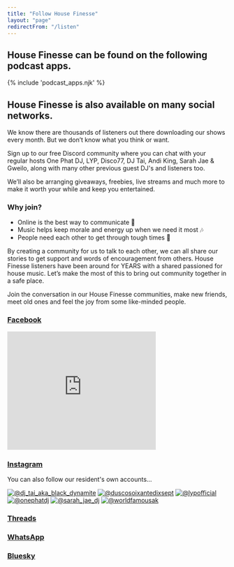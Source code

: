 ```yaml
---
title: "Follow House Finesse"
layout: "page"
redirectFrom: "/listen"
---
```


## House Finesse can be found on the following podcast apps.

{% include 'podcast_apps.njk' %}

## House Finesse is also available on many social networks.

We know there are thousands of listeners out there downloading our shows every month. But we don’t know what you think or want.

Sign up to our free Discord community where you can chat with your regular hosts One Phat DJ, LYP, Disco77, DJ Tai, Andi King, Sarah Jae & Gweilo, along with many other previous guest DJ's and listeners too.

We’ll also be arranging giveaways, freebies, live streams and much more to make it worth your while and keep you entertained.

### Why join?

- Online is the best way to communicate 📱
- Music helps keep morale and energy up when we need it most 🎶
- People need each other to get through tough times 🥰

By creating a community for us to talk to each other, we can all share our stories to get support and words of encouragement from others. House Finesse listeners have been around for YEARS with a shared passioned for house music. Let’s make the most of this to bring out community together in a safe place.

Join the conversation in our House Finesse communities, make new friends, meet old ones and feel the joy from some like-minded people.

### [Facebook](https://facebook.com/housefinesse)

<iframe src="https://www.facebook.com/plugins/page.php?href=https%3A%2F%2Fwww.facebook.com%2Fhousefinesse&tabs=timeline&width=340&height=271&small_header=true&adapt_container_width=true&hide_cover=false&show_facepile=true&appId=227109897333400" width="340" height="271" style="border:none;overflow:hidden" scrolling="no" frameborder="0" allowfullscreen="true" allow="autoplay; clipboard-write; encrypted-media; picture-in-picture; web-share"></iframe>

### [Instagram](https://instagram.com/housefinesse)

You can also follow our resident's own accounts…

<a href="https://instagram.com/dj_tai_aka_dj_black_dynamite" title="DJ Tai aka DJ Black Dynamite on IG"><img src="/img/profiles/dj-tai.jpg" alt="@dj_tai_aka_black_dynamite" class="profile-pic"></a> <a href="https://instagram.com/duscosoixantedixsept" title="Disco77 on IG"><img src="/img/profiles/disco77.jpg" alt="@duscosoixantedixsept" class="profile-pic"></a> <a href="https://instagram.com/lypofficial" title="LYP on IG"><img src="/img/profiles/lyp.jpg" alt="@lypofficial" class="profile-pic"></a> <a href="https://instagram.com/onephatdj" title="One Phat DJ on IG"><img src="/img/profiles/one-phat-dj.jpg" alt="@onephatdj" class="profile-pic"></a> <a href="https://instagram.com/sarah_jae_dj" title="Sarah Jae on IG"><img src="/img/profiles/sarah-jae.jpg" alt="@sarah_jae_dj" class="profile-pic"></a> <a href="https://instagram.com/worldfamousak" title="Andi King on IG"><img src="/img/profiles/andi-king.jpg" alt="@worldfamousak" class="profile-pic"></a>

### [Threads](https://threads.net/housefinesse)

### [WhatsApp](https://whatsapp.com/channel/0029VaJo5IE1t90b11IjyH2V)

### [Bluesky](https://bsky.app/profile/housefinesse.com)
